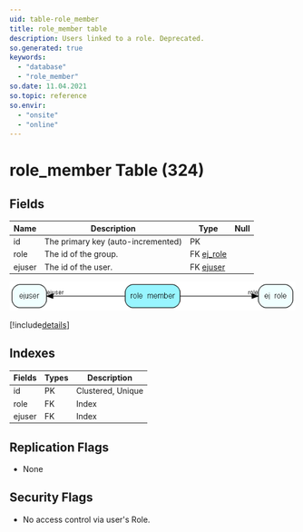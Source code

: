 ```yaml
---
uid: table-role_member
title: role_member table
description: Users linked to a role. Deprecated.
so.generated: true
keywords:
  - "database"
  - "role_member"
so.date: 11.04.2021
so.topic: reference
so.envir:
  - "onsite"
  - "online"
---
```


# role\_member Table (324)

## Fields

| Name | Description | Type | Null |
|------|-------------|------|:----:|
|id|The primary key (auto-incremented)|PK| |
|role|The id of the group.|FK [ej_role](ej-role.md)| |
|ejuser|The id of the user.|FK [ejuser](ejuser.md)| |


![role_member table relationship diagram](./media/role_member.png)

[!include[details](./includes/role-member.md)]

## Indexes

| Fields | Types | Description |
|--------|-------|-------------|
|id |PK |Clustered, Unique |
|role |FK |Index |
|ejuser |FK |Index |

## Replication Flags

* None

## Security Flags

* No access control via user's Role.

